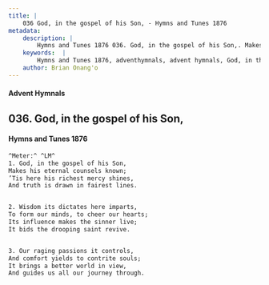 ```yaml
---
title: |
    036 God, in the gospel of his Son, - Hymns and Tunes 1876
metadata:
    description: |
        Hymns and Tunes 1876 036. God, in the gospel of his Son,. Makes his eternal counsels known; ’Tis here his richest mercy shines, And truth is drawn in fairest lines. 
    keywords:  |
        Hymns and Tunes 1876, adventhymnals, advent hymnals, God, in the gospel of his Son,, Makes his eternal counsels known;, 
    author: Brian Onang'o
---
```


#### Advent Hymnals
## 036. God, in the gospel of his Son,
####  Hymns and Tunes 1876

```txt
^Meter:^ ^LM^
1. God, in the gospel of his Son,
Makes his eternal counsels known;
’Tis here his richest mercy shines,
And truth is drawn in fairest lines.


2. Wisdom its dictates here imparts,
To form our minds, to cheer our hearts;
Its influence makes the sinner live;
It bids the drooping saint revive.


3. Our raging passions it controls,
And comfort yields to contrite souls;
It brings a better world in view,
And guides us all our journey through.
```